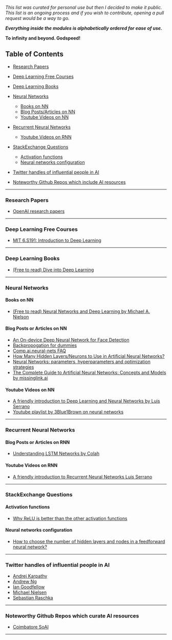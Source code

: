<!-- # Deep Learning Resources -->

*This list was curated for personal use but then I decided to make it public. This list is an ongoing process and if you wish to contribute, opening a pull request would be a way to go.*

*__Everything inside the modules is alphabetically ordered for ease of use.__*

**To infinity and beyond. Godspeed!**

## Table of Contents

* [Research Papers](#research-papers)

* [Deep Learning Free Courses](#deep-learning-free-courses)

* [Deep Learning Books](#deep-learning-books)

* [Neural Networks](#neural-networks)
  * [Books on NN](#books-on-nn)
  * [Blog Posts/Articles on NN](#blog-posts-or-articles-on-nn)
  * [Youtube Videos on NN](#youtube-videos-on-nn)

* [Recurrent Neural Networks](#recurrent-neural-networks)
  * [Youtube Videos on RNN](#youtube-videos-on-rnn)

* [StackExchange Questions](#stackexchange-questions)
  * [Activation functions](#activation-functions)
  * [Neural networks configuration](#neural-network-configuration)

* [Twitter handles of influential people in AI](#Twitter-handles-of-influential-people-in-AI)

* [Noteworthy Github Repos which include AI resources](#Noteworthy-github-repos-which-curate-ai-resources)

___

### Research Papers

* [OpenAI research papers](https://openai.com/papers/)

___

### Deep Learning Free Courses

* [MIT 6.S191: Introduction to Deep Learning](https://www.youtube.com/playlist?list=PLtBw6njQRU-rwp5__7C0oIVt26ZgjG9NI)

___

### Deep Learning Books

* [(Free to read) Dive into Deep Learning](https://d2l.ai/)

___

### Neural Networks

#### Books on NN

* [(Free to read) Neural Networks and Deep Learning by Michael A. Nielson](http://neuralnetworksanddeeplearning.com/)

#### Blog Posts or Articles on NN

* [An On-device Deep Neural Network for Face Detection](https://machinelearning.apple.com/research/face-detection)
* [Backpropogation for dummies](https://codesachin.wordpress.com/2015/12/06/backpropagation-for-dummies/)
* [Comp.ai.neural-nets FAQ](http://www.faqs.org/faqs/ai-faq/neural-nets/part1/preamble.html)
* [How Many Hidden Layers/Neurons to Use in Artificial Neural Networks?](https://towardsdatascience.com/beginners-ask-how-many-hidden-layers-neurons-to-use-in-artificial-neural-networks-51466afa0d3e)
* [Neural Networks: parameters, hyperparameters and optimization strategies](https://towardsdatascience.com/neural-networks-parameters-hyperparameters-and-optimization-strategies-3f0842fac0a5)
* [The Complete Guide to Artificial Neural Networks: Concepts and Models by missinglink.ai](https://missinglink.ai/guides/neural-network-concepts/complete-guide-artificial-neural-networks/)

#### Youtube Videos on NN

* [A friendly introduction to Deep Learning and Neural Networks by Luis Serrano](https://www.youtube.com/watch?v=BR9h47Jtqyw&ab_channel=LuisSerrano)
* [Youtube playlist by 3Blue1Brown on neural networks](https://www.youtube.com/playlist?list=PLZHQObOWTQDNU6R1_67000Dx_ZCJB-3pi "Neural Networks by 3Blue1Brown")

___

### Recurrent Neural Networks

#### Blog Posts or Articles on RNN

* [Understanding LSTM Networks by Colah](http://colah.github.io/posts/2015-08-Understanding-LSTMs/)

#### Youtube Videos on RNN

* [A friendly introduction to Recurrent Neural Networks Luis Serrano](https://www.youtube.com/watch?v=UNmqTiOnRfg&ab_channel=LuisSerrano)

___

### StackExchange Questions

#### Activation functions

* [Why ReLU is better than the other activation functions](https://datascience.stackexchange.com/questions/23493/why-relu-is-better-than-the-other-activation-functions)

#### Neural networks configuration

* [How to choose the number of hidden layers and nodes in a feedforward neural network?](https://stats.stackexchange.com/questions/181/how-to-choose-the-number-of-hidden-layers-and-nodes-in-a-feedforward-neural-netw)

___

### Twitter handles of influential people in AI

* [Andrej Karpathy](https://twitter.com/karpathy)
* [Andrew Ng](https://twitter.com/AndrewYNg)
* [Ian Goodfellow](https://twitter.com/goodfellow_ian)
* [Michael Nielsen](https://twitter.com/michael_nielsen)
* [Sebastian Raschka](https://twitter.com/rasbt)

___

### Noteworthy Github Repos which curate AI resources

* [Coimbatore SoAI](https://github.com/soaicbe/ai_all_resources "soaicbe/ai_all_resources")

___
